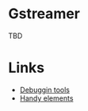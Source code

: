# Gstreamer

TBD


# Links

* [Debuggin tools](https://gstreamer.freedesktop.org/documentation/tutorials/basic/debugging-tools.html?gi-language=c)
* [Handy elements](https://gstreamer.freedesktop.org/documentation/tutorials/basic/handy-elements.html?gi-language=c)
